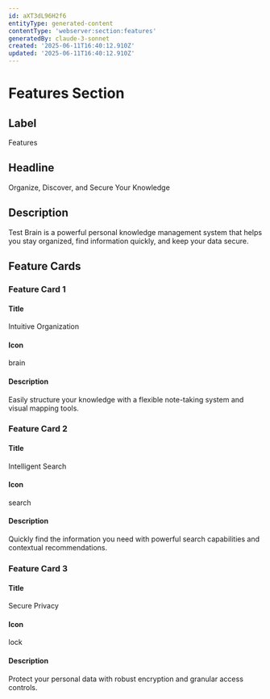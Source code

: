 ```yaml
---
id: aXT3dL96H2f6
entityType: generated-content
contentType: 'webserver:section:features'
generatedBy: claude-3-sonnet
created: '2025-06-11T16:40:12.910Z'
updated: '2025-06-11T16:40:12.910Z'
---
```

# Features Section

## Label
Features

## Headline
Organize, Discover, and Secure Your Knowledge

## Description
Test Brain is a powerful personal knowledge management system that helps you stay organized, find information quickly, and keep your data secure.

## Feature Cards

### Feature Card 1

#### Title
Intuitive Organization

#### Icon
brain

#### Description
Easily structure your knowledge with a flexible note-taking system and visual mapping tools.

### Feature Card 2

#### Title
Intelligent Search

#### Icon
search

#### Description
Quickly find the information you need with powerful search capabilities and contextual recommendations.

### Feature Card 3

#### Title
Secure Privacy

#### Icon
lock

#### Description
Protect your personal data with robust encryption and granular access controls.
